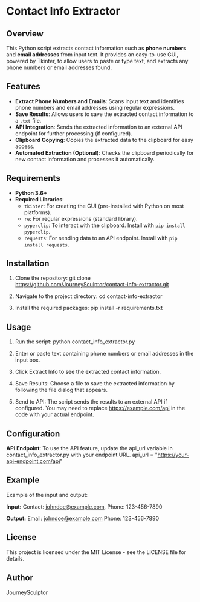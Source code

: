 # Contact Info Extractor

## Overview
This Python script extracts contact information such as **phone numbers** and **email addresses** from input text. It provides an easy-to-use GUI, powered by Tkinter, to allow users to paste or type text, and extracts any phone numbers or email addresses found.

## Features
- **Extract Phone Numbers and Emails**: Scans input text and identifies phone numbers and email addresses using regular expressions.
- **Save Results**: Allows users to save the extracted contact information to a `.txt` file.
- **API Integration**: Sends the extracted information to an external API endpoint for further processing (if configured).
- **Clipboard Copying**: Copies the extracted data to the clipboard for easy access.
- **Automated Extraction (Optional)**: Checks the clipboard periodically for new contact information and processes it automatically.

## Requirements
- **Python 3.6+**
- **Required Libraries**:
  - `tkinter`: For creating the GUI (pre-installed with Python on most platforms).
  - `re`: For regular expressions (standard library).
  - `pyperclip`: To interact with the clipboard. Install with `pip install pyperclip`.
  - `requests`: For sending data to an API endpoint. Install with `pip install requests`.

## Installation
1. Clone the repository:
   git clone https://github.com/JourneySculptor/contact-info-extractor.git

2. Navigate to the project directory:
   cd contact-info-extractor
   
3. Install the required packages:
   pip install -r requirements.txt

## Usage
1. Run the script:
   python contact_info_extractor.py

2. Enter or paste text containing phone numbers or email addresses in the input box.

3. Click Extract Info to see the extracted contact information.

4. Save Results: Choose a file to save the extracted information by following the file dialog that appears.

5. Send to API: The script sends the results to an external API if configured. You may need to replace https://example.com/api in the code with your actual endpoint.

## Configuration
**API Endpoint**: To use the API feature, update the api_url variable in contact_info_extractor.py with your endpoint URL.
api_url = "https://your-api-endpoint.com/api"

## Example
Example of the input and output:

**Input:**
  Contact: johndoe@example.com, Phone: 123-456-7890
  
**Output:**
  Email: johndoe@example.com
  Phone: 123-456-7890

## License
This project is licensed under the MIT License - see the LICENSE file for details.

## Author
JourneySculptor 
